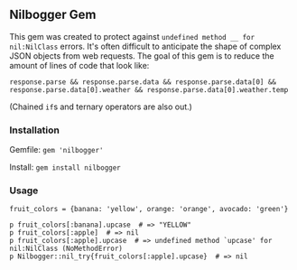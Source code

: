 ## Nilbogger Gem

This gem was created to protect against `undefined method __ for nil:NilClass` errors. It's often difficult to anticipate the shape of complex JSON objects from web requests. The goal of this gem is to reduce the amount of lines of code that look like:

```
response.parse && response.parse.data && response.parse.data[0] && response.parse.data[0].weather && response.parse.data[0].weather.temp
```

(Chained `if`s and ternary operators are also out.)

### Installation

Gemfile: `gem 'nilbogger'`

Install: `gem install nilbogger`

### Usage

```
fruit_colors = {banana: 'yellow', orange: 'orange', avocado: 'green'}

p fruit_colors[:banana].upcase  # => "YELLOW"
p fruit_colors[:apple]  # => nil
p fruit_colors[:apple].upcase  # => undefined method `upcase' for nil:NilClass (NoMethodError)
p Nilbogger::nil_try{fruit_colors[:apple].upcase}  # => nil
```